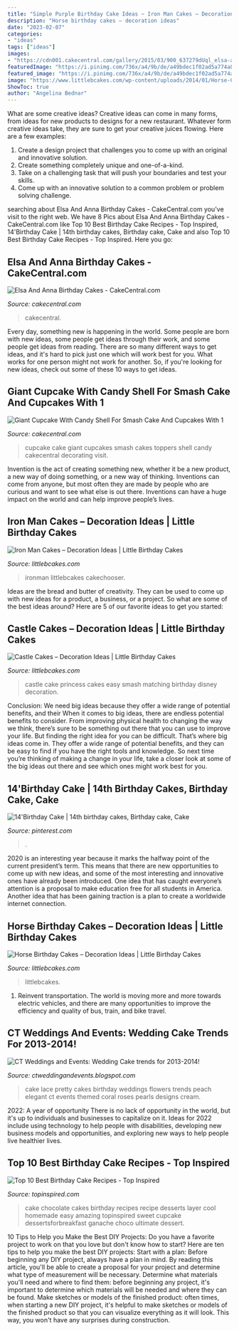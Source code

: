 ```yaml
---
title: "Simple Purple Birthday Cake Ideas ~ Iron Man Cakes – Decoration Ideas"
description: "Horse birthday cakes – decoration ideas"
date: "2023-02-07"
categories:
- "ideas"
tags: ["ideas"]
images:
- "https://cdn001.cakecentral.com/gallery/2015/03/900_637279dUql_elsa-and-anna-birthday-cakes.jpg"
featuredImage: "https://i.pinimg.com/736x/a4/9b/de/a49bdec1f02ad5a774a8cfde539f7f63.jpg"
featured_image: "https://i.pinimg.com/736x/a4/9b/de/a49bdec1f02ad5a774a8cfde539f7f63.jpg"
image: "https://www.littlebcakes.com/wp-content/uploads/2014/01/Horse-Cakes.jpg"
ShowToc: true
author: "Angelina Bednar"
---
```



What are some creative ideas?
Creative ideas can come in many forms, from ideas for new products to designs for a new restaurant. Whatever form creative ideas take, they are sure to get your creative juices flowing. Here are a few examples: 
1. Create a design project that challenges you to come up with an original and innovative solution.
2. Create something completely unique and one-of-a-kind.
3. Take on a challenging task that will push your boundaries and test your skills.
4. Come up with an innovative solution to a common problem or problem solving challenge.

	

		
searching about Elsa And Anna Birthday Cakes - CakeCentral.com you've visit to the right web. We have 8 Pics about Elsa And Anna Birthday Cakes - CakeCentral.com like Top 10 Best Birthday Cake Recipes - Top Inspired, 14&#039;Birthday Cake | 14th birthday cakes, Birthday cake, Cake and also Top 10 Best Birthday Cake Recipes - Top Inspired. Here you go:
		
    
## Elsa And Anna Birthday Cakes - CakeCentral.com

<img loading=lazy src="https://cdn001.cakecentral.com/gallery/2015/03/900_637279dUql_elsa-and-anna-birthday-cakes.jpg" onerror="this.onerror=null;this.src='https://tse1.mm.bing.net/th?id=OIP.sbeb4IwA5Ic_SL1cJynnjwHaJ6&amp;pid=15.1';" alt="Elsa And Anna Birthday Cakes - CakeCentral.com">

_Source: cakecentral.com_

>cakecentral. 

	

Every day, something new is happening in the world. Some people are born with new ideas, some people get ideas through their work, and some people get ideas from reading. There are so many different ways to get ideas, and it's hard to pick just one which will work best for you. What works for one person might not work for another. So, if you're looking for new ideas, check out some of these 10 ways to get ideas.

    
## Giant Cupcake With Candy Shell For Smash Cake And Cupcakes With 1

<img loading=lazy src="https://cdn001.cakecentral.com/gallery/2015/03/900_826685qu5X_giant-cupcake-with-candy-shell-for-smash-cake-and-cupcakes-with-1-toppers.jpg" onerror="this.onerror=null;this.src='https://tse1.mm.bing.net/th?id=OIP.sMoRkpw0aTK-u8EzM6m9VAHaLI&amp;pid=15.1';" alt="Giant Cupcake With Candy Shell For Smash Cake And Cupcakes With 1">

_Source: cakecentral.com_

>cupcake cake giant cupcakes smash cakes toppers shell candy cakecentral decorating visit. 

	

Invention is the act of creating something new, whether it be a new product, a new way of doing something, or a new way of thinking. Inventions can come from anyone, but most often they are made by people who are curious and want to see what else is out there. Inventions can have a huge impact on the world and can help improve people’s lives.

    
## Iron Man Cakes – Decoration Ideas | Little Birthday Cakes

<img loading=lazy src="https://www.littlebcakes.com/wp-content/uploads/2014/01/Iron-Man-Cake-Ideas.jpg" onerror="this.onerror=null;this.src='https://tse2.mm.bing.net/th?id=OIP._CtdlnvCvYU7K9LmkrNM3QHaJ4&amp;pid=15.1';" alt="Iron Man Cakes – Decoration Ideas | Little Birthday Cakes">

_Source: littlebcakes.com_

>ironman littlebcakes cakechooser. 

	

Ideas are the bread and butter of creativity. They can be used to come up with new ideas for a product, a business, or a project. So what are some of the best ideas around? Here are 5 of our favorite ideas to get you started:

    
## Castle Cakes – Decoration Ideas | Little Birthday Cakes

<img loading=lazy src="http://www.littlebcakes.com/wp-content/uploads/2013/08/Easy-Princess-Castle-Cake.jpg" onerror="this.onerror=null;this.src='https://tse3.mm.bing.net/th?id=OIP.hPo9a4_iA90-Ih9LyKNdpQHaJ4&amp;pid=15.1';" alt="Castle Cakes – Decoration Ideas | Little Birthday Cakes">

_Source: littlebcakes.com_

>castle cake princess cakes easy smash matching birthday disney decoration. 

	

Conclusion: We need big ideas because they offer a wide range of potential benefits, and their
When it comes to big ideas, there are endless potential benefits to consider. From improving physical health to changing the way we think, there’s sure to be something out there that you can use to improve your life. But finding the right idea for you can be difficult. That’s where big ideas come in. They offer a wide range of potential benefits, and they can be easy to find if you have the right tools and knowledge. So next time you’re thinking of making a change in your life, take a closer look at some of the big ideas out there and see which ones might work best for you.

    
## 14&#039;Birthday Cake | 14th Birthday Cakes, Birthday Cake, Cake

<img loading=lazy src="https://i.pinimg.com/736x/a4/9b/de/a49bdec1f02ad5a774a8cfde539f7f63.jpg" onerror="this.onerror=null;this.src='https://tse1.mm.bing.net/th?id=OIP.c76LBV-rDGE6PechG3YmdgHaJ3&amp;pid=15.1';" alt="14&#039;Birthday Cake | 14th birthday cakes, Birthday cake, Cake">

_Source: pinterest.com_

>. 

	

2020 is an interesting year because it marks the halfway point of the current president’s term. This means that there are new opportunities to come up with new ideas, and some of the most interesting and innovative ones have already been introduced. One idea that has caught everyone’s attention is a proposal to make education free for all students in America. Another idea that has been gaining traction is a plan to create a worldwide internet connection.

    
## Horse Birthday Cakes – Decoration Ideas | Little Birthday Cakes

<img loading=lazy src="https://www.littlebcakes.com/wp-content/uploads/2014/01/Horse-Cakes.jpg" onerror="this.onerror=null;this.src='https://tse3.mm.bing.net/th?id=OIP.TokpmUsLakoOxujZIUz46wHaFj&amp;pid=15.1';" alt="Horse Birthday Cakes – Decoration Ideas | Little Birthday Cakes">

_Source: littlebcakes.com_

>littlebcakes. 

	

1) Reinvent transportation. The world is moving more and more towards electric vehicles, and there are many opportunities to improve the efficiency and quality of bus, train, and bike travel. 

    
## CT Weddings And Events: Wedding Cake Trends For 2013-2014!

<img loading=lazy src="http://3.bp.blogspot.com/-yfP7mpduCh8/UOoIwSHF-FI/AAAAAAAAAy4/sVU439FBrBU/s1600/lace-wedding-cake-8.jpg" onerror="this.onerror=null;this.src='https://tse4.mm.bing.net/th?id=OIP.yw6cCe9vbgmF1WWhbSjR5QHaLH&amp;pid=15.1';" alt="CT Weddings and Events: Wedding Cake trends for 2013-2014!">

_Source: ctweddingandevents.blogspot.com_

>cake lace pretty cakes birthday weddings flowers trends peach elegant ct events themed coral roses pearls designs cream. 

	

2022: A year of opportunity
There is no lack of opportunity in the world, but it's up to individuals and businesses to capitalize on it. Ideas for 2022 include using technology to help people with disabilities, developing new business models and opportunities, and exploring new ways to help people live healthier lives.

    
## Top 10 Best Birthday Cake Recipes - Top Inspired

<img loading=lazy src="https://www.topinspired.com/wp-content/uploads/2014/01/Chocolate-Cake.jpg" onerror="this.onerror=null;this.src='https://tse1.mm.bing.net/th?id=OIP.dpt1Ur72deQKzO_SQyV2QAHaLJ&amp;pid=15.1';" alt="Top 10 Best Birthday Cake Recipes - Top Inspired">

_Source: topinspired.com_

>cake chocolate cakes birthday recipes recipe desserts layer cool homemade easy amazing topinspired sweet cupcake dessertsforbreakfast ganache choco ultimate dessert. 

	

10 Tips to Help you Make the Best DIY Projects:
Do you have a favorite project to work on that you love but don't know how to start? Here are ten tips to help you make the best DIY projects: 
Start with a plan: Before beginning any DIY project, always have a plan in mind. By reading this article, you'll be able to create a proposal for your project and determine what type of measurement will be necessary. Determine what materials you'll need and where to find them: before beginning any project, it's important to determine which materials will be needed and where they can be found. Make sketches or models of the finished product: often times, when starting a new DIY project, it's helpful to make sketches or models of the finished product so that you can visualize everything as it will look. This way, you won't have any surprises during construction.

